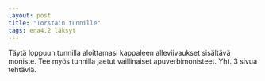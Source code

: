 ```yaml
---
layout: post
title: "Torstain tunnille"
tags: ena4.2 läksyt
---
```


Täytä loppuun tunnilla aloittamasi kappaleen alleviivaukset sisältävä moniste. Tee myös tunnilla jaetut vaillinaiset apuverbimonisteet. Yht. 3 sivua tehtäviä.